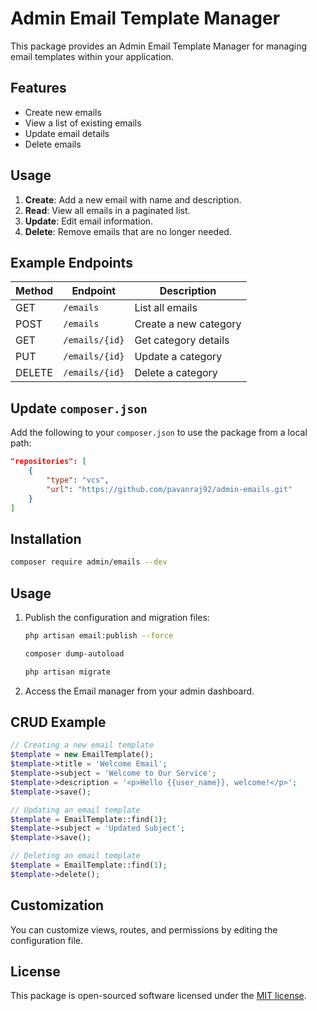 # Admin Email Template Manager

This package provides an Admin Email Template Manager for managing email templates within your application.

## Features

- Create new emails
- View a list of existing emails
- Update email details
- Delete emails

## Usage

1. **Create**: Add a new email with name and description.
2. **Read**: View all emails in a paginated list.
3. **Update**: Edit email information.
4. **Delete**: Remove emails that are no longer needed.

## Example Endpoints

| Method | Endpoint           | Description           |
|--------|-------------------|-----------------------|
| GET    | `/emails`     | List all emails   |
| POST   | `/emails`     | Create a new category |
| GET    | `/emails/{id}`| Get category details  |
| PUT    | `/emails/{id}`| Update a category     |
| DELETE | `/emails/{id}`| Delete a category     |

## Update `composer.json`

Add the following to your `composer.json` to use the package from a local path:

```json
"repositories": [
    {
        "type": "vcs",
        "url": "https://github.com/pavanraj92/admin-emails.git"
    }
]
```

## Installation

```bash
composer require admin/emails --dev
```

## Usage

1. Publish the configuration and migration files:
    ```bash
    php artisan email:publish --force

    composer dump-autoload
    
    php artisan migrate
    ```
2. Access the Email manager from your admin dashboard.

## CRUD Example

```php
// Creating a new email template
$template = new EmailTemplate();
$template->title = 'Welcome Email';
$template->subject = 'Welcome to Our Service';
$template->description = '<p>Hello {{user_name}}, welcome!</p>';
$template->save();

// Updating an email template
$template = EmailTemplate::find(1);
$template->subject = 'Updated Subject';
$template->save();

// Deleting an email template
$template = EmailTemplate::find(1);
$template->delete();
```

## Customization

You can customize views, routes, and permissions by editing the configuration file.

## License

This package is open-sourced software licensed under the [MIT license](LICENSE).
